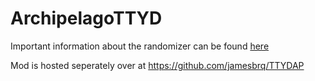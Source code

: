 # ArchipelagoTTYD

Important information about the randomizer can be found [here](https://github.com/jamesbrq/ArchipelagoTTYD/blob/main/docs/en_Paper%20Mario%20The%20Thousand-Year%20Door.md)

Mod is hosted seperately over at https://github.com/jamesbrq/TTYDAP
